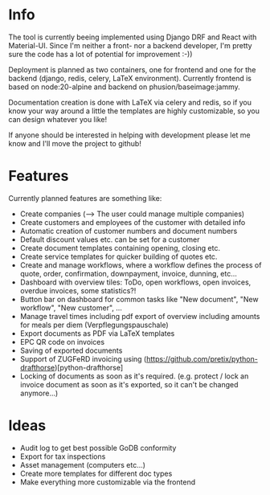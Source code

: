 # Info
The tool is currently beeing implemented using Django DRF and React with Material-UI. Since I'm neither a front- nor a backend developer, I'm pretty sure the code has a lot of potential for improvement :-))

Deployment is planned as two containers, one for frontend and one for the backend (django, redis, celery, LaTeX environment). Currently frontend is based on node:20-alpine and backend on phusion/baseimage:jammy.

Documentation creation is done with LaTeX via celery and redis, so if you know your way around a little the templates are highly customizable, so you can design whatever you like!

If anyone should be interested in helping with development please let me know and I'll move the project to github!

# Features
Currently planned features are something like:
- Create companies (--> The user could manage multiple companies)
- Create customers and employees of the customer with detailed info
- Automatic creation of customer numbers and document numbers
- Default discount values etc. can be set for a customer
- Create document templates containing opening, closing etc.
- Create service templates for quicker building of quotes etc.
- Create and manage workflows, where a workflow defines the process of quote, order, confirmation, downpayment, invoice, dunning, etc...
- Dashboard with overview tiles: ToDo, open workflows, open invoices, overdue invoices, some statistics?!
- Button bar on dashboard for common tasks like "New document", "New workflow", "New customer", ...
- Manage travel times including pdf export of overview including amounts for meals per diem (Verpflegungspauschale)
- Export documents as PDF via LaTeX templates
- EPC QR code on invoices
- Saving of exported documents
- Support of ZUGFeRD invoicing using (https://github.com/pretix/python-drafthorse)[python-drafthorse]
- Locking of documents as soon as it's required. (e.g. protect / lock an invoice document as soon as it's exported, so it can't be changed anymore...)


# Ideas
- Audit log to get best possible GoDB conformity
- Export for tax inspections
- Asset management (computers etc...)
- Create more templates for different doc types
- Make everything more customizable via the frontend
